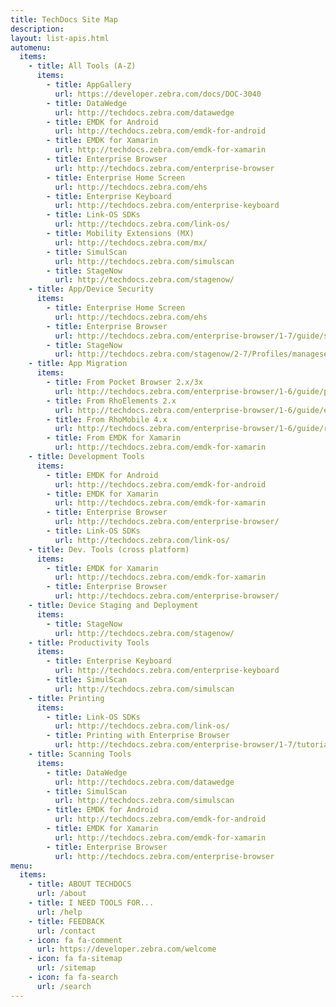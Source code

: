 ```yaml
---
title: TechDocs Site Map
description: 
layout: list-apis.html
automenu:
  items:
    - title: All Tools (A-Z)
      items:
        - title: AppGallery
          url: https://developer.zebra.com/docs/DOC-3040
        - title: DataWedge
          url: http://techdocs.zebra.com/datawedge
        - title: EMDK for Android
          url: http://techdocs.zebra.com/emdk-for-android
        - title: EMDK for Xamarin
          url: http://techdocs.zebra.com/emdk-for-xamarin
        - title: Enterprise Browser
          url: http://techdocs.zebra.com/enterprise-browser
        - title: Enterprise Home Screen
          url: http://techdocs.zebra.com/ehs
        - title: Enterprise Keyboard
          url: http://techdocs.zebra.com/enterprise-keyboard
        - title: Link-OS SDKs
          url: http://techdocs.zebra.com/link-os/
        - title: Mobility Extensions (MX)
          url: http://techdocs.zebra.com/mx/
        - title: SimulScan
          url: http://techdocs.zebra.com/simulscan
        - title: StageNow
          url: http://techdocs.zebra.com/stagenow/
    - title: App/Device Security
      items:
        - title: Enterprise Home Screen
          url: http://techdocs.zebra.com/ehs
        - title: Enterprise Browser
          url: http://techdocs.zebra.com/enterprise-browser/1-7/guide/security
        - title: StageNow 
          url: http://techdocs.zebra.com/stagenow/2-7/Profiles/managesecurity/
    - title: App Migration
      items:
        - title: From Pocket Browser 2.x/3x
          url: http://techdocs.zebra.com/enterprise-browser/1-6/guide/pb2/
        - title: From RhoElements 2.x
          url: http://techdocs.zebra.com/enterprise-browser/1-6/guide/elements/
        - title: From RhoMobile 4.x
          url: http://techdocs.zebra.com/enterprise-browser/1-6/guide/rhomobile/
        - title: From EMDK for Xamarin
          url: http://techdocs.zebra.com/emdk-for-xamarin
    - title: Development Tools
      items:
        - title: EMDK for Android
          url: http://techdocs.zebra.com/emdk-for-android
        - title: EMDK for Xamarin
          url: http://techdocs.zebra.com/emdk-for-xamarin
        - title: Enterprise Browser
          url: http://techdocs.zebra.com/enterprise-browser/
        - title: Link-OS SDKs
          url: http://techdocs.zebra.com/link-os/
    - title: Dev. Tools (cross platform)
      items:
        - title: EMDK for Xamarin
          url: http://techdocs.zebra.com/emdk-for-xamarin
        - title: Enterprise Browser
          url: http://techdocs.zebra.com/enterprise-browser/
    - title: Device Staging and Deployment
      items:
        - title: StageNow
          url: http://techdocs.zebra.com/stagenow/
    - title: Productivity Tools
      items:
        - title: Enterprise Keyboard
          url: http://techdocs.zebra.com/enterprise-keyboard
        - title: SimulScan
          url: http://techdocs.zebra.com/simulscan    
    - title: Printing
      items:
        - title: Link-OS SDKs
          url: http://techdocs.zebra.com/link-os/
        - title: Printing with Enterprise Browser 
          url: http://techdocs.zebra.com/enterprise-browser/1-7/tutorial/printing/    
    - title: Scanning Tools
      items:
        - title: DataWedge
          url: http://techdocs.zebra.com/datawedge
        - title: SimulScan
          url: http://techdocs.zebra.com/simulscan
        - title: EMDK for Android
          url: http://techdocs.zebra.com/emdk-for-android
        - title: EMDK for Xamarin
          url: http://techdocs.zebra.com/emdk-for-xamarin
        - title: Enterprise Browser
          url: http://techdocs.zebra.com/enterprise-browser
menu:
  items:
    - title: ABOUT TECHDOCS
      url: /about
    - title: I NEED TOOLS FOR...
      url: /help
    - title: FEEDBACK
      url: /contact
    - icon: fa fa-comment
      url: https://developer.zebra.com/welcome
    - icon: fa fa-sitemap
      url: /sitemap
    - icon: fa fa-search
      url: /search
---
```



